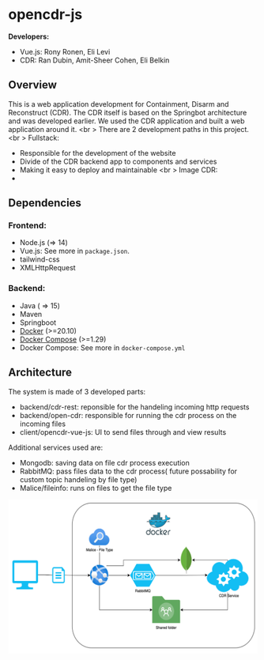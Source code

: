 # opencdr-js

**Developers:** 
- Vue.js: Rony Ronen, Eli Levi
- CDR: Ran Dubin, Amit-Sheer Cohen, Eli Belkin

## Overview
This is a web application development for Containment, Disarm and Reconstruct (CDR). The CDR itself is based on the Springbot architecture and was developed earlier. We used the CDR application and built a web application around it. <br \>
There are 2 development paths in this project. <br \>
Fullstack:
- Responsible for the development of the website
- Divide of the CDR backend app to components and services
- Making it easy to deploy and maintainable <br \>
Image CDR:
-

 
## Dependencies
### Frontend:
* Node.js (=> 14)
* Vue.js: See more in <code>package.json</code>.
* tailwind-css
* XMLHttpRequest
  
### Backend:
* Java ( => 15)
* Maven
* Springboot
* [Docker](https://docs.docker.com/get-docker/) (>=20.10)
* [Docker Compose](https://docs.docker.com/compose/install/) (>=1.29)
* Docker Compose: See more in <code>docker-compose.yml</code>

## Architecture
The system is made of 3 developed parts: 
* backend/cdr-rest: reponsible for the handeling incoming http requests
* backend/open-cdr: responsible for running the cdr process on the incoming files
* client/opencdr-vue-js: UI to send files through and view results

Additional services used are:
* Mongodb: saving data on file cdr process execution
* RabbitMQ: pass files data to the cdr process( future possability for custom topic handeling by file type)
* Malice/fileinfo: runs on files to get the file type

![enter image description here](Architecture.png)




